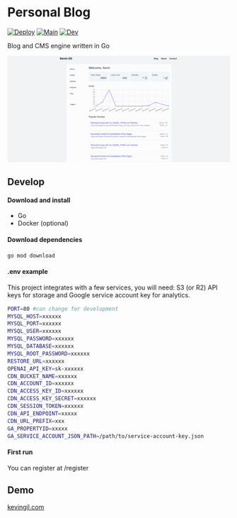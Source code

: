 # Personal Blog

[![Deploy](https://github.com/kevingil/blog/actions/workflows/deploy.yml/badge.svg)](https://github.com/kevingil/blog/actions/workflows/deploy.yml)
[![Main](https://github.com/kevingil/blog/actions/workflows/build.yml/badge.svg)](https://github.com/kevingil/blog/actions/workflows/build.yml)
[![Dev](https://github.com/kevingil/blog/actions/workflows/devbuild.yml/badge.svg)](https://github.com/kevingil/blog/actions/workflows/devbuild.yml)


Blog and CMS engine written in Go


[![Dev](web/images/blog-screenshot-1.png)](web/images/blog-screenshot-1.png)




## Develop

#### Download and install
- Go 
- Docker (optional)

#### Download dependencies

`go mod download`


#### .env example 

This project integrates with a few services, you will need: S3 (or R2) API keys for storage and Google service account key for analytics.

```sh
PORT=80 #can change for development
MYSQL_HOST=xxxxxx
MYSQL_PORT=xxxxxx
MYSQL_USER=xxxxxx
MYSQL_PASSWORD=xxxxxx
MYSQL_DATABASE=xxxxxx
MYSQL_ROOT_PASSWORD=xxxxxx
RESTORE_URL=xxxxxx
OPENAI_API_KEY=sk-xxxxxx
CDN_BUCKET_NAME=xxxxxx
CDN_ACCOUNT_ID=xxxxxx
CDN_ACCESS_KEY_ID=xxxxxx
CDN_ACCESS_KEY_SECRET=xxxxxx
CDN_SESSION_TOKEN=xxxxxx
CDN_API_ENDPOINT=xxxxx
CDN_URL_PREFIX=xxx
GA_PROPERTYID=xxxxx
GA_SERVICE_ACCOUNT_JSON_PATH=/path/to/service-account-key.json

```

#### First run
You can register at /register


## Demo

[kevingil.com](https://kevingil.com/)



